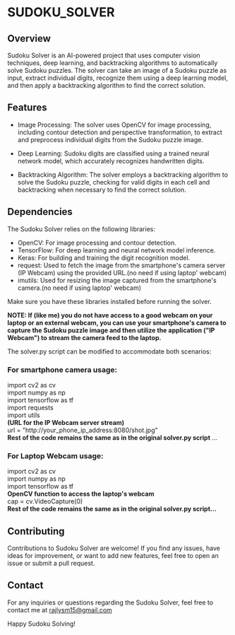 # SUDOKU_SOLVER
## Overview

Sudoku Solver is an AI-powered project that uses computer vision techniques, deep learning, and backtracking algorithms to automatically solve Sudoku puzzles. The solver can take an image of a Sudoku puzzle as input, extract individual digits, recognize them using a deep learning model, and then apply a backtracking algorithm to find the correct solution.

## Features

- Image Processing: The solver uses OpenCV for image processing, including contour detection and perspective transformation, to extract and preprocess individual digits from the Sudoku puzzle image.

- Deep Learning: Sudoku digits are classified using a trained neural network model, which accurately recognizes handwritten digits.

- Backtracking Algorithm: The solver employs a backtracking algorithm to solve the Sudoku puzzle, checking for valid digits in each cell and backtracking when necessary to find the correct solution.

## Dependencies

The Sudoku Solver relies on the following libraries:

- OpenCV: For image processing and contour detection.
- TensorFlow: For deep learning and neural network model inference.
- Keras: For building and training the digit recognition model.
- request: Used to fetch the image from the smartphone's camera server (IP Webcam) using the provided URL.(no need if using laptop' webcam)
- imutils: Used for resizing the image captured from the smartphone's camera.(no need if using laptop' webcam)
  
Make sure you have these libraries installed before running the solver.

**NOTE: If (like me) you do not have access to a good webcam on your laptop or an external webcam, you can use your smartphone's camera to capture the Sudoku puzzle image and then utilize the application ("IP Webcam") to stream the camera feed to the laptop.**

 The solver.py script can be modified to accommodate both scenarios:
 
 ### For smartphone camera usage:
 
import cv2 as cv <br>
import numpy as np <br>
import tensorflow as tf <br>
import requests <br>
import utils <br>
**(URL for the IP Webcam server stream)** <br>
url = "http://your_phone_ip_address:8080/shot.jpg" <br>
**Rest of the code remains the same as in the original solver.py script**
...

 ### For Laptop Webcam usage:
 
import cv2 as cv <br>
import numpy as np <br>
import tensorflow as tf <br>
**OpenCV function to access the laptop's webcam**  <br>
cap = cv.VideoCapture(0) <br>
**Rest of the code remains the same as in the original solver.py script...**


## Contributing

Contributions to Sudoku Solver are welcome! If you find any issues, have ideas for improvement, or want to add new features, feel free to open an issue or submit a pull request.

## Contact

For any inquiries or questions regarding the Sudoku Solver, feel free to contact me at rajlysm15@gmail.com

Happy Sudoku Solving!


